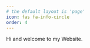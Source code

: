 ```yaml
---
# the default layout is 'page'
icon: fas fa-info-circle
order: 4
---
```


Hi and welcome to my Website.
